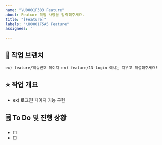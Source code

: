 ```yaml
---
name: "\U0001F383 Feature"
about: Feature 작업 사항을 입력해주세요.
title: "[Feature]"
labels: "\U0001F5A5️ Feature"
assignees: ''

---
```


## 🌸 작업 브랜치
`
ex) feature/이슈번호-페이지
ex) feature/13-login
예시는 지우고 작성해주세요!
`
   
## ⭐ 작업 개요
- ex) 로그인 페이지 기능 구현
   
## 🗒️ To Do 및 진행 상황
- [ ]
- [ ]
